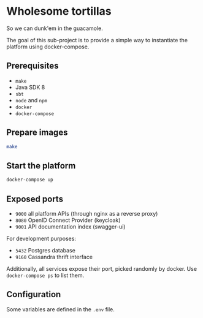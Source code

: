 <!-- # -*- coding: utf-8 -*-
#
# Copyright 2017 Swiss Data Science Center
#
# Licensed under the Apache License, Version 2.0 (the "License");
# you may not use this file except in compliance with the License.
# You may obtain a copy of the License at
#
#     http://www.apache.org/licenses/LICENSE-2.0
#
# Unless required by applicable law or agreed to in writing, software
# distributed under the License is distributed on an "AS IS" BASIS,
# WITHOUT WARRANTIES OR CONDITIONS OF ANY KIND, either express or implied.
# See the License for the specific language governing permissions and
# limitations under the License.
 -->

# Wholesome tortillas
So we can dunk'em in the guacamole.

The goal of this sub-project is to provide a simple way to
instantiate the platform using docker-compose.

## Prerequisites

- `make`
- Java SDK 8
- `sbt`
- `node` and `npm`
- `docker`
- `docker-compose`

## Prepare images
```bash
make
```

## Start the platform

```bash
docker-compose up
```

## Exposed ports

- `9000` all platform APIs (through nginx as a reverse proxy)
- `8080` OpenID Connect Provider (keycloak)
- `9001` API documentation index (swagger-ui)

For development purposes:
- `5432` Postgres database
- `9160` Cassandra thrift interface

Additionally, all services expose their port, picked randomly by docker.
Use `docker-compose ps` to list them.

## Configuration

Some variables are defined in the `.env` file.
